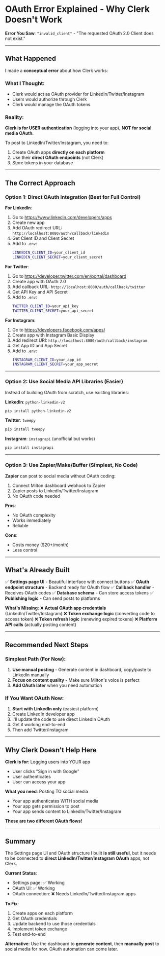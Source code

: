 # OAuth Error Explained - Why Clerk Doesn't Work

**Error You Saw**: `"invalid_client"` - "The requested OAuth 2.0 Client does not exist."

---

## What Happened

I made a **conceptual error** about how Clerk works:

### What I Thought:
- Clerk would act as OAuth provider for LinkedIn/Twitter/Instagram
- Users would authorize through Clerk
- Clerk would manage the OAuth tokens

### Reality:
**Clerk is for USER authentication** (logging into your app), **NOT for social media OAuth**.

To post to LinkedIn/Twitter/Instagram, you need to:
1. Create OAuth apps **directly on each platform**
2. Use their **direct OAuth endpoints** (not Clerk)
3. Store tokens in your database

---

## The Correct Approach

### Option 1: Direct OAuth Integration (Best for Full Control)

**For LinkedIn**:
1. Go to https://www.linkedin.com/developers/apps
2. Create new app
3. Add OAuth redirect URL: `http://localhost:8080/auth/callback/linkedin`
4. Get Client ID and Client Secret
5. Add to `.env`:
   ```bash
   LINKEDIN_CLIENT_ID=your_client_id
   LINKEDIN_CLIENT_SECRET=your_client_secret
   ```

**For Twitter**:
1. Go to https://developer.twitter.com/en/portal/dashboard
2. Create app with OAuth 2.0
3. Add callback URL: `http://localhost:8080/auth/callback/twitter`
4. Get API Key and API Secret
5. Add to `.env`:
   ```bash
   TWITTER_CLIENT_ID=your_api_key
   TWITTER_CLIENT_SECRET=your_api_secret
   ```

**For Instagram**:
1. Go to https://developers.facebook.com/apps/
2. Create app with Instagram Basic Display
3. Add redirect URI: `http://localhost:8080/auth/callback/instagram`
4. Get App ID and App Secret
5. Add to `.env`:
   ```bash
   INSTAGRAM_CLIENT_ID=your_app_id
   INSTAGRAM_CLIENT_SECRET=your_app_secret
   ```

---

### Option 2: Use Social Media API Libraries (Easier)

Instead of building OAuth from scratch, use existing libraries:

**LinkedIn**: `python-linkedin-v2`
```bash
pip install python-linkedin-v2
```

**Twitter**: `tweepy`
```bash
pip install tweepy
```

**Instagram**: `instagrapi` (unofficial but works)
```bash
pip install instagrapi
```

---

### Option 3: Use Zapier/Make/Buffer (Simplest, No Code)

**Zapier** can post to social media without OAuth coding:
1. Connect Milton dashboard webhook to Zapier
2. Zapier posts to LinkedIn/Twitter/Instagram
3. No OAuth code needed

**Pros**:
- No OAuth complexity
- Works immediately
- Reliable

**Cons**:
- Costs money ($20+/month)
- Less control

---

## What's Already Built

✅ **Settings page UI** - Beautiful interface with connect buttons
✅ **OAuth endpoint structure** - Backend ready for OAuth flow
✅ **Callback handler** - Receives OAuth codes
✅ **Database schema** - Can store access tokens
✅ **Publishing logic** - Can send posts to platforms

**What's Missing**:
❌ **Actual OAuth app credentials** (LinkedIn/Twitter/Instagram)
❌ **Token exchange logic** (converting code to access token)
❌ **Token refresh logic** (renewing expired tokens)
❌ **Platform API calls** (actually posting content)

---

## Recommended Next Steps

### Simplest Path (For Now):
1. **Use manual posting** - Generate content in dashboard, copy/paste to LinkedIn manually
2. **Focus on content quality** - Make sure Milton's voice is perfect
3. **Add OAuth later** when you need automation

### If You Want OAuth Now:
1. **Start with LinkedIn only** (easiest platform)
2. Create LinkedIn developer app
3. I'll update the code to use direct LinkedIn OAuth
4. Get it working end-to-end
5. Then add Twitter/Instagram

---

## Why Clerk Doesn't Help Here

**Clerk is for**: Logging users into YOUR app
- User clicks "Sign in with Google"
- User authenticates
- User can access your app

**What you need**: Posting TO social media
- Your app authenticates WITH social media
- Your app gets permission to post
- Your app sends content to LinkedIn/Twitter/Instagram

**These are two different OAuth flows!**

---

## Summary

The Settings page UI and OAuth structure I built **is still useful**, but it needs to be connected to **direct LinkedIn/Twitter/Instagram OAuth** apps, not Clerk.

**Current Status**:
- Settings page: ✅ Working
- OAuth UI: ✅ Working
- OAuth connection: ❌ Needs LinkedIn/Twitter/Instagram apps

**To Fix**:
1. Create apps on each platform
2. Get OAuth credentials
3. Update backend to use those credentials
4. Implement token exchange
5. Test end-to-end

**Alternative**:
Use the dashboard to **generate content**, then **manually post** to social media for now. OAuth automation can come later.
